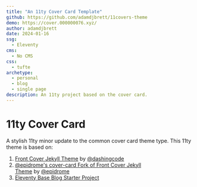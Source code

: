 ```yaml
---
title: "An 11ty Cover Card Template"
github: https://github.com/adamdjbrett/11covers-theme
demo: https://cover.000000076.xyz/
author: adamdjbrett
date: 2024-01-16
ssg:
  - Eleventy
cms:
  - No CMS
css:
  - tufte
archetype:
  - personal
  - blog
  - single page
description: An 11ty project based on the cover card.
---
```


# 11ty Cover Card
A stylish 11ty minor update to the common cover card theme type. This 11ty theme is based on:

1.  [Front Cover Jekyll Theme](https://github.com/dashingcode/front-cover) by [@dashingcode](https://github.com/dashingcode/front-cover)
2.  [@epidrome's cover-card Fork of Front Cover Jekyll Theme](https://github.com/epidrome/cover-card) by [@epidrome](https://github.com/epidrome/cover-card)
3.  [Eleventy Base Blog Starter Project](https://github.com/11ty/eleventy-base-blog)